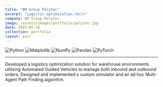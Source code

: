 ```yaml
---
title: "BM Group Polytec"
excerpt: "Logistic optimization.<br/>"
company: BM Group Polytec
image: /assets/images/portfolio/polytec.jpg
date: 2025-05-26
collection: portfolio
layout: post
---
```


![Python](https://img.shields.io/badge/python-3670A0?style=flat&logo=python&logoColor=ffdd54) ![Matplotlib](https://img.shields.io/badge/Matplotlib-%23ffffff.svg?style=flat&logo=Matplotlib&logoColor=black) ![NumPy](https://img.shields.io/badge/numpy-%23013243.svg?style=flat&logo=numpy&logoColor=white) ![Pandas](https://img.shields.io/badge/pandas-%23150458.svg?style=flat&logo=pandas&logoColor=white) ![PyTorch](https://img.shields.io/badge/PyTorch-%23EE4C2C.svg?style=flat&logo=PyTorch&logoColor=white)

---

Developed a logistics optimization solution for warehouse environments utilizing Automated Guided Vehicles to manage both inbound and outbound orders. Designed and implemented a custom simulator and an ad hoc Multi-Agent Path Finding algorithm.
